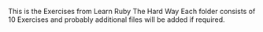This is the Exercises from Learn Ruby The Hard Way
Each folder consists of 10 Exercises and probably additional files will be added if required.
